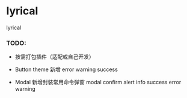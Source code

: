 # lyrical

lyrical

### TODO:

- 按需打包插件（适配或自己开发）

- Button theme 新增 error warning success

- Modal 新增封装常用命令弹窗 modal confirm alert info success error warning